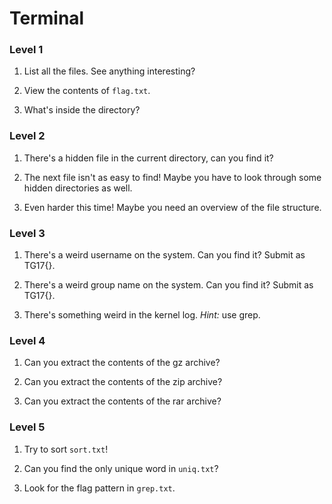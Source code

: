 # Terminal

### Level 1
1. List all the files. See anything interesting?

2. View the contents of `flag.txt`.

3. What's inside the directory?

### Level 2
1. There's a hidden file in the current directory, can you find it?

2. The next file isn't as easy to find! Maybe you have to look through some hidden directories as well.

3. Even harder this time! Maybe you need an overview of the file structure.

### Level 3
1. There's a weird username on the system. Can you find it? Submit as TG17{<username>}.

2. There's a weird group name on the system. Can you find it? Submit as TG17{<groupname>}.

3. There's something weird in the kernel log. *Hint:* use grep.

### Level 4
1. Can you extract the contents of the gz archive?

2. Can you extract the contents of the zip archive?

3. Can you extract the contents of the rar archive?

### Level 5
1. Try to sort `sort.txt`!

2. Can you find the only unique word in `uniq.txt`?

3. Look for the flag pattern in `grep.txt`.
